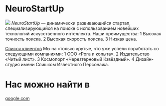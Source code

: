 # NeuroStartUp
![](https://netology-code.github.io/git-homeworks/introduction/assets/logo.png)
*NeuroStartUp* — динамически развивающийся стартап, специализирующийся на поиске с использованием новейших технологий искусственного интеллекта.
Наши преимущества:
1 Высокая точность поиска.
2 Высокая скорость поиска.
3 Низкая цена.

[Список клиентов](https://github.com/netology-code/git-2-homeworks/blob/main/remote/README.md#список-клиентов "Список клиентов")
Мы на столько крутые, что уже успели поработать со следующими компаниями:
1 ООО «Рога и копыта».
2 Издательство «Читый лист».
3 Космопорт «Черезтерновый Кзвёздный».
4 Дизайн-студия имени Слишком Известного Персонажа.

# Нас можно найти в
[google.com](https://google.com "google.com")